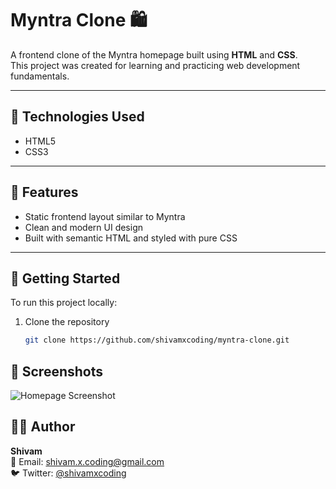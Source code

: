 # Myntra Clone 🛍️

A frontend clone of the Myntra homepage built using **HTML** and **CSS**.  
This project was created for learning and practicing web development fundamentals.

---


## 🔧 Technologies Used

- HTML5
- CSS3

---

## 📌 Features

- Static frontend layout similar to Myntra
- Clean and modern UI design
- Built with semantic HTML and styled with pure CSS

---

## 🚀 Getting Started

To run this project locally:

1. Clone the repository  
   ```bash
   git clone https://github.com/shivamxcoding/myntra-clone.git

## 📸 Screenshots

![Homepage Screenshot](Images/Screenshot.png)

## 👨‍💻 Author

**Shivam**  
📧 Email: shivam.x.coding@gmail.com  
🐦 Twitter: [@shivamxcoding](https://twitter.com/shivamxcoding)
